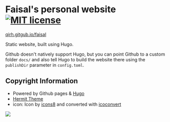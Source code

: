 # Faisal's personal website [![MIT license](https://img.shields.io/badge/license-MIT-lightgrey.svg)](https://raw.githubusercontent.com/qirh/faisal/master/LICENSE)

[qirh.gitgub.io/faisal](https://qirh.gitgub.io/faisal)

Static website, built using Hugo.

Github doesn't natively support Hugo, but you can point Github to a custom folder `docs/` and also tell Hugo to build the website there using the `publishDir` parameter in `config.toml`.

## Copyright Information
  * Powered by Github pages & [Hugo](https://github.com/gohugoio/hugo)
  * [Hermit Theme ](https://themes.gohugo.io/hermit/)
  * icon: Icon by [icons8](https://icons8.com) and converted with [icoconvert](https://icoconvert.com)



<img src="https://pics.me.me/he-must-be-spanish-soy-milk-milk-il-41060910.png"/>
